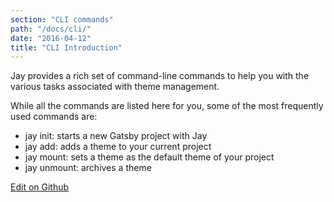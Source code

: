 ```yaml
---
section: "CLI commands"
path: "/docs/cli/"
date: "2016-04-12"
title: "CLI Introduction"
---
```


Jay provides a rich set of command-line commands to help you with the various
tasks associated with theme management.

While all the commands are listed here for you, some of the most frequently used
commands are:

- jay init: starts a new Gatsby project with Jay
- jay add: adds a theme to your current project
- jay mount: sets a theme as the default theme of your project
- jay unmount: archives a theme

[Edit on Github](https://github.com/gatsbymanor/gatsby-manor-content)
